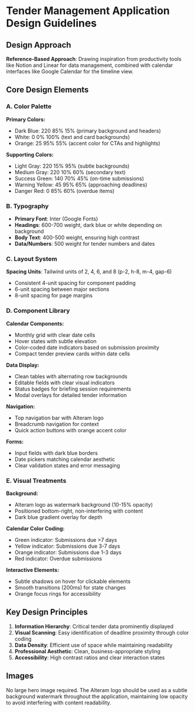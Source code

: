 # Tender Management Application Design Guidelines

## Design Approach
**Reference-Based Approach**: Drawing inspiration from productivity tools like Notion and Linear for data management, combined with calendar interfaces like Google Calendar for the timeline view.

## Core Design Elements

### A. Color Palette
**Primary Colors:**
- Dark Blue: 220 85% 15% (primary background and headers)
- White: 0 0% 100% (text and card backgrounds)
- Orange: 25 95% 55% (accent color for CTAs and highlights)

**Supporting Colors:**
- Light Gray: 220 15% 95% (subtle backgrounds)
- Medium Gray: 220 10% 60% (secondary text)
- Success Green: 140 70% 45% (on-time submissions)
- Warning Yellow: 45 95% 65% (approaching deadlines)
- Danger Red: 0 85% 60% (overdue items)

### B. Typography
- **Primary Font**: Inter (Google Fonts)
- **Headings**: 600-700 weight, dark blue or white depending on background
- **Body Text**: 400-500 weight, ensuring high contrast
- **Data/Numbers**: 500 weight for tender numbers and dates

### C. Layout System
**Spacing Units**: Tailwind units of 2, 4, 6, and 8 (p-2, h-8, m-4, gap-6)
- Consistent 4-unit spacing for component padding
- 6-unit spacing between major sections
- 8-unit spacing for page margins

### D. Component Library

**Calendar Components:**
- Monthly grid with clear date cells
- Hover states with subtle elevation
- Color-coded date indicators based on submission proximity
- Compact tender preview cards within date cells

**Data Display:**
- Clean tables with alternating row backgrounds
- Editable fields with clear visual indicators
- Status badges for briefing session requirements
- Modal overlays for detailed tender information

**Navigation:**
- Top navigation bar with Alteram logo
- Breadcrumb navigation for context
- Quick action buttons with orange accent color

**Forms:**
- Input fields with dark blue borders
- Date pickers matching calendar aesthetic
- Clear validation states and error messaging

### E. Visual Treatments

**Background:**
- Alteram logo as watermark background (10-15% opacity)
- Positioned bottom-right, non-interfering with content
- Dark blue gradient overlay for depth

**Calendar Color Coding:**
- Green indicator: Submissions due >7 days
- Yellow indicator: Submissions due 3-7 days  
- Orange indicator: Submissions due 1-3 days
- Red indicator: Overdue submissions

**Interactive Elements:**
- Subtle shadows on hover for clickable elements
- Smooth transitions (200ms) for state changes
- Orange focus rings for accessibility

## Key Design Principles

1. **Information Hierarchy**: Critical tender data prominently displayed
2. **Visual Scanning**: Easy identification of deadline proximity through color coding
3. **Data Density**: Efficient use of space while maintaining readability
4. **Professional Aesthetic**: Clean, business-appropriate styling
5. **Accessibility**: High contrast ratios and clear interaction states

## Images
No large hero image required. The Alteram logo should be used as a subtle background watermark throughout the application, maintaining low opacity to avoid interfering with content readability.